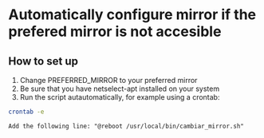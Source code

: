 # Automatically configure mirror if the prefered mirror is not accesible

## How to set up 

1. Change PREFERRED_MIRROR to your preferred mirror
2. Be sure that you have netselect-apt installed on your system
3. Run the script autautomatically, for example using a crontab:
```bash
crontab -e
```
    Add the following line: "@reboot /usr/local/bin/cambiar_mirror.sh"
